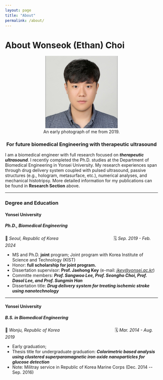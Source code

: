 ```yaml
---
layout: page
title: "About"
permalink: /about/
---
```




# About Wonseok (Ethan) Choi

<center> <img src="/assets/image/Photo/Photo_wonseok.png" alt="Photo_wonseok" style="zoom:33%;" /> </center>

<center>An early photograph of me from 2019.</center>

### <center> For future biomedical Engineering with therapeutic ultrasound </center>

I am a biomedical engineer with full research focused on ***therapeutic ultrasound***. I recently completed the Ph.D. studies at the Department of Biomedical Engineering in Yonsei University. My research experiences span through drug delivery system coupled with pulsed ultrasound, passive structures (e.g., hologram, metasurface, etc.), numerical analyses, and mechanical histotripsy. More detailed information for my publications can be found in **Research Section** above.

------

### Degree and Education

#### **Yonsei University**  

##### *Ph.D., Biomedical Engineering*  

📍 *Seoul, Republic of Korea*					&nbsp;&nbsp;&nbsp;&nbsp;&nbsp;&nbsp;&nbsp;&nbsp;&nbsp;&nbsp;&nbsp;&nbsp;&nbsp;&nbsp;&nbsp;&nbsp;&nbsp;&nbsp;&nbsp;&nbsp;&nbsp;&nbsp;&nbsp;&nbsp;&nbsp;&nbsp;&nbsp;&nbsp;&nbsp;&nbsp;&nbsp;&nbsp;&nbsp;&nbsp;&nbsp;&nbsp;&nbsp;&nbsp;&nbsp;&nbsp;&nbsp;&nbsp;&nbsp;&nbsp; 🗓 *Sep. 2019 - Feb. 2024*  

- MS and Ph.D. **joint** program; Joint program with Korea Institute of Science and Technology (KIST)
- Honor: **full scholarship for joint program.** 
- Dissertation supervisor: **Prof. Jaehong Key** (e-mail: *jkey@yonsei.ac.kr*)  
- Committe members: ***Prof. Sangwoo Lee, Prof. Seongho Choi, Prof. Dasol Lee, and Prof. Sungmin Han***
- Dissertation title: ***Drug delivery system for treating ischemic stroke using nanotechnology***

---

#### **Yonsei University**  

##### *B.S. in Biomedical Engineering*  

📍 *Wonju, Republic of Korea* 				&nbsp;&nbsp;&nbsp;&nbsp;&nbsp;&nbsp;&nbsp;&nbsp;&nbsp;&nbsp;&nbsp;&nbsp;&nbsp;&nbsp;&nbsp;&nbsp;&nbsp;&nbsp;&nbsp;&nbsp;&nbsp;&nbsp;&nbsp;&nbsp;&nbsp;&nbsp;&nbsp;&nbsp;&nbsp;&nbsp;&nbsp;&nbsp;&nbsp;&nbsp;&nbsp;&nbsp;&nbsp;&nbsp;&nbsp;&nbsp;&nbsp;&nbsp;&nbsp;&nbsp; 🗓 *Mar. 2014 - Aug. 2019*  

- Early graduation;
- Thesis title for undergraduate graduation: ***Colorimetric based analysis using clustered superparamagnetic iron oxide nanoparticles for glucose detection***
- Note: Militray service in Republic of Korea Marine Corps (Dec. 2014 -- Sep. 2016)
